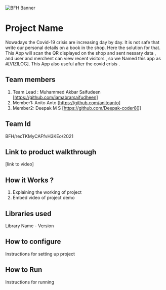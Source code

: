![BFH Banner](https://trello-attachments.s3.amazonaws.com/542e9c6316504d5797afbfb9/542e9c6316504d5797afbfc1/39dee8d993841943b5723510ce663233/Frame_19.png)
# Project Name
 Nowadays the Covid-19 crisis are increasing day by day. It is not safe that write our personal details on a book in the shop. Here the solution for that. This App will scan the QR displayed on the shop and sent nessary data , and user and merchent can view recent visitors , so we Named this app as #[VIZILOG]. This App also useful after the covid crisis . 
## Team members
1. Team Lead : Muhammed Akbar Saifudeen [https://github.com/iamabrarsaifudheen]
2. Member1: Anito Anto [https://github.com/anitoanto]
3. Member2: Deepak M S [https://github.com/Deepak-coder80]
## Team Id
BFH/recTKMyCAFfvH3KEo/2021
## Link to product walkthrough
[link to video]
## How it Works ?
1. Explaining the working of project
2. Embed video of project demo
## Libraries used
Library Name - Version
## How to configure
Instructions for setting up project
## How to Run
Instructions for running
